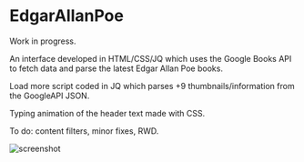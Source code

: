 # EdgarAllanPoe

Work in progress.

An interface developed in HTML/CSS/JQ which uses the Google Books API to fetch data and parse the latest Edgar Allan Poe books. 

Load more script coded in JQ which parses +9 thumbnails/information from the GoogleAPI JSON.

Typing animation of the header text made with CSS.

To do: content filters, minor fixes, RWD.

![screenshot](http://i.imgur.com/PtlqEGT.jpg)
